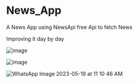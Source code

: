 # News_App
A News App using NewsApi free Api to fetch News

Improving it day by day

![image](https://github.com/Mr-Yadav/News_App/assets/102430611/fec18791-f408-43c2-bfc3-c86de66a3756)

![image](https://github.com/Mr-Yadav/News_App/assets/102430611/8b12960d-756e-49c9-9c5e-70cfd8aa9ec2)

![WhatsApp Image 2023-05-19 at 11 10 46 AM](https://github.com/Mr-Yadav/News_App/assets/102430611/97669545-6579-4545-82fb-bde400c89c7c)
